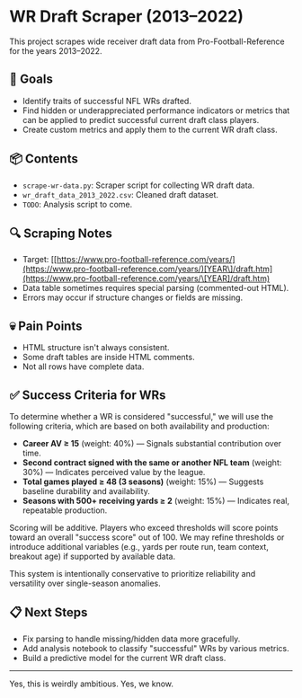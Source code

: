 # WR Draft Scraper (2013–2022)

This project scrapes wide receiver draft data from Pro-Football-Reference for the years 2013–2022.

## 🧠 Goals

- Identify traits of successful NFL WRs drafted.
- Find hidden or underappreciated performance indicators or metrics that can be applied to predict successful current draft class players.
- Create custom metrics and apply them to the current WR draft class.

## 📦 Contents

- `scrape-wr-data.py`: Scraper script for collecting WR draft data.
- `wr_draft_data_2013_2022.csv`: Cleaned draft dataset.
- `TODO`: Analysis script to come.

## 🔍 Scraping Notes

- Target: [[https://www.pro-football-reference.com/years/](https://www.pro-football-reference.com/years/)[YEAR\]/draft.htm](https://www.pro-football-reference.com/years/\[YEAR]/draft.htm)
- Data table sometimes requires special parsing (commented-out HTML).
- Errors may occur if structure changes or fields are missing.

## 💀 Pain Points

- HTML structure isn't always consistent.
- Some draft tables are inside HTML comments.
- Not all rows have complete data.

## ✅ Success Criteria for WRs

To determine whether a WR is considered "successful," we will use the following criteria, which are based on both availability and production:

- **Career AV ≥ 15** (weight: 40%) — Signals substantial contribution over time.
- **Second contract signed with the same or another NFL team** (weight: 30%) — Indicates perceived value by the league.
- **Total games played ≥ 48 (3 seasons)** (weight: 15%) — Suggests baseline durability and availability.
- **Seasons with 500+ receiving yards ≥ 2** (weight: 15%) — Indicates real, repeatable production.

Scoring will be additive. Players who exceed thresholds will score points toward an overall "success score" out of 100. We may refine thresholds or introduce additional variables (e.g., yards per route run, team context, breakout age) if supported by available data.

This system is intentionally conservative to prioritize reliability and versatility over single-season anomalies.

## 📋 Next Steps

- Fix parsing to handle missing/hidden data more gracefully.
- Add analysis notebook to classify "successful" WRs by various metrics.
- Build a predictive model for the current WR draft class.

---

Yes, this is weirdly ambitious. Yes, we know.

